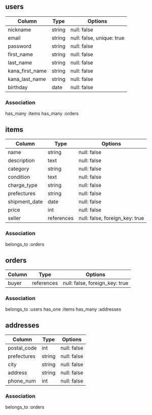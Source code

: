 ## users

|Column         |Type  |Options    |
|---------------|------|-----------|
|nickname       |string|null: false|
|email          |string|null: false, unique: true|
|password       |string|null: false|
|first_name     |string|null: false|
|last_name      |string|null: false|
|kana_first_name|string|null: false|
|kana_last_name |string|null: false|
|birthday       |date  |null: false|

### Association
has_many :items
has_many :orders

## items

|Column       |Type      |Options    |
|-------------|----------|-----------|
|name         |string    |null: false|
|description  |text      |null: false|
|category     |string    |null: false|
|condition    |text      |null: false|
|charge_type  |string    |null: false|
|prefectures  |string    |null: false|
|shipment_date|date      |null: false|
|price        |int       |null: false|
|seller       |references|null: false, foreign_key: true|

### Association
belongs_to :orders

## orders

|Column|Type      |Options                       |
|------|----------|------------------------------|
|buyer |references|null: false, foreign_key: true|

### Association
belongs_to :users
has_one :items
has_many :addresses

## addresses

|Column     |Type  |Options    | 
|-----------|------|-----------|
|postal_code|int   |null: false|
|prefectures|string|null: false|
|city       |string|null: false|
|address    |string|null: false|
|phone_num  |int   |null: false|

### Association
belongs_to :orders